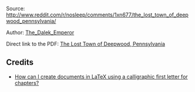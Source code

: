 Source: http://www.reddit.com/r/nosleep/comments/1xn677/the_lost_town_of_deepwood_pennsylvania/

Author: [The_Dalek_Emperor](http://www.reddit.com/user/The_Dalek_Emperor)

Direct link to the PDF: [The Lost Town of Deepwood, Pennsylvania](https://github.com/MartinThoma/free-books/blob/master/Reddit-nosleep/The-Dalek-Emperor/The-Lost-Town-of-Deepwood-Pennsylvania/The-Lost-Town-of-Deepwood-Pennsylvania.pdf?raw=true)

## Credits

* [How can I create documents in LaTeX using a calligraphic first letter for chapters?](http://tex.stackexchange.com/q/769/5645)